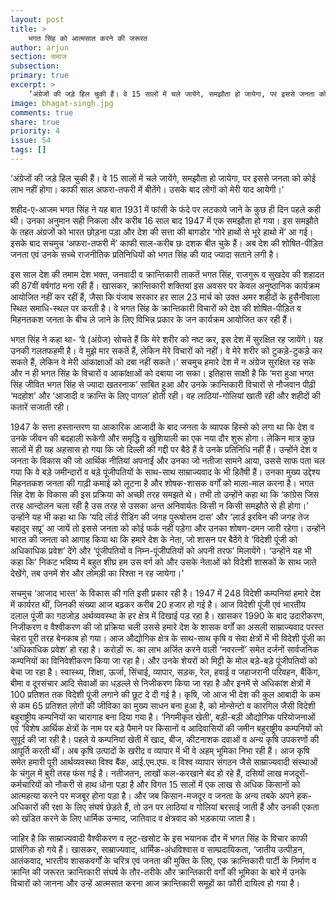 ```yaml
---
layout: post
title: >
    भगत सिंह को आत्मसात करने की जरूरत
author: arjun
section: समाज
subsection:
primary: true
excerpt: >
    ‘अंग्रेजों की जड़े हिल चुकी हैं। वे 15 सालों में चले जायेंगे, समझौता हो जायेगा, पर इससे जनता को कोई लाभ नहीं होगा। काफी साल अफरा-तफरी में बीतेंगे। उसके बाद लोगों को मेरी याद आयेगी।’ शहीद-ए-आजम भगत सिंह ने यह बात 1931 में फांसी के फंदे पर लटकाये जाने के कुछ ही दिन पहले कही थी।
image: bhagat-singh.jpg
comments: true
share: true
priority: 4
issue: 54
tags: []
---
```


‘अंग्रेजों की जड़े हिल चुकी हैं। वे 15 सालों में चले जायेंगे, समझौता हो जायेगा, पर इससे जनता को कोई लाभ नहीं होगा। काफी साल अफरा-तफरी में बीतेंगे। उसके बाद लोगों को मेरी याद आयेगी।’

शहीद-ए-आजम भगत सिंह ने यह बात 1931 में फांसी के फंदे पर लटकाये जाने के कुछ ही दिन पहले कही थी। उनका अनुमान सही निकला और करीब 16 साल बाद 1947 में एक समझौता हो गया। इस समझौते के तहत अंग्रजों को भारत छोड़ना पड़ा और देश की सत्ता की बागडोर ‘गोरे हाथों से भूरे हाथो में’ आ गई। इसके बाद सचमुच ‘अफरा-तफरी में’ काफी साल-करीब छः दशक बीत चुके हैं। अब देश की शोषित-पीड़ित जनता एवं उनके सच्चे राजनीतिक प्रतिनिधियों को भगत सिंह की याद ज्यादा सताने लगी है।

इस साल देश की तमाम देश भक्त, जनवादी व क्रान्तिकारी ताकतें भगत सिंह, राजगुरू व सुखदेव की शहादत की 87वीं वर्षगांठ मना रही हैं। खासकर, क्रान्तिकारी शक्तियां इस अवसर पर केवल अनुष्ठानिक कार्यक्रम आयोजित नहीं कर रहीं हैं, जैसा कि पंजाब सरकार हर साल 23 मार्च को उक्त अमर शहीदों के हुसैनीवाला स्थित समाधि-स्थल पर करती है। वे भगत सिंह के क्रान्तिकारी विचारों को देश की शोषित-पीड़ित व मिहनतकश जनता के बीच ले जाने के लिए विभिन्न प्रकार के जन कार्यक्रम आयोजित कर रही हैं।

भगत सिंह ने कहा था- ‘वे (अंग्रेज) सोचते हैं कि मेरे शरीर को नष्ट कर, इस देश में सुरक्षित रह जायेंगे। यह उनकी गलतफहमी है। वे मुझे मार सकतें हैं, लेकिन मेरे विचारों को नहीं। वे मेरे शरीर को टुकड़े-टुकड़े कर सकते हैं, लेकिन वे मेरी आंकाक्षाओं को दबा नहीं सकते।’ सचमुच हमारे देश में न अंग्रेज सुरक्षित रह सके और न ही भगत सिंह के विचारों व आकांक्षाओं को दबाया जा सका। इतिहास साक्षी है कि ‘मरा हुआ भगत सिंह जीवित भगत सिंह से ज्यादा खतरनाक’ साबित हुआ और उनके क्रान्तिकारी विचारों से नौजवान पीढ़ी ‘मदहोश’ और ‘आजादी व क्रान्ति के लिए पागल’ होती रही। वह लाठियां-गोलियां खाती रही और शहीदों की कतारें सजाती रही।

1947 के सत्ता हस्तान्तरण या आकारिक आजादी के बाद जनता के व्यापक हिस्से को लगा था कि देश व उनके जीवन की बदहाली रूकेगी और समृद्धि व खुशियाली का एक नया दौर शुरू होगा। लेकिन मात्र कुछ सालों में ही यह अहसास हो गया कि जो दिल्ली की गद्दी पर बैठे हैं वे उनके प्रतिनिधि नहीं हैं। उन्होंने देश व जनता के विकास की जो आर्थिक नीतियां अपनाईं और उनका जो नतीजा सामने आया, उससे साफ पता चल गया कि वे बड़े जमीन्दारों व बड़े पूंजीपतियों के साथ-साथ साम्राज्यवाद के भी हितैषी हैं। उनका मुख्य उद्देश्य मिहनतकश जनता की गाढ़ी कमाई को लूटना है और शोषक-शासक वर्गों को माला-माल करना है। भगत सिंह देश के विकास की इस प्रक्रिया को अच्छी तरह समझते थे। तभी तो उन्होंने कहा था कि ‘कांग्रेस जिस तरह आन्दोलन चला रही है उस तरह से उसका अन्त अनिवार्यतः किसी न किसी समझौते से ही होगा।’ उन्होंनेे यह भी कहा था कि ‘यदि लाॅर्ड रीडिंग की जगह पुरूषोत्तम दास’ और ‘लार्ड इरविन की जगह तेज बहादुर सप्रू’ आ जायें तो इससे जनता को कोई फर्क नहीं पड़ेगा और उनका शोषण-दमन जारी रहेगा। उन्होंने भारत की जनता को आगाह किया था कि हमारे देश के नेता, जो शासन पर बैठेंगे वे ‘विदेशी पूंजी को अधिकाधिक प्रवेश’ देंगे और ‘पूंजीपतियों व निम्न-पूंजीपतियों को अपनी तरफ’ मिलायेंगे। ‘उन्होंने यह भी कहा कि’ निकट भविष्य में बहुत शीघ्र हम उस वर्ग को और उसके नेताओं को विदेशी शासकों के साथ जाते देखेंगे, तब उनमें शेर और लोमड़ी का रिश्ता न रह जायेगा।’

सचमुच ‘आजाद भारत’ के विकास की गति इसी प्रकार रही है। 1947 में 248 विदेशी कम्पनियां हमारे देश में कार्यरत थीं, जिनकी संख्या आज बढ़कर करीब 20 हजार हो गई है। आज विदेशी पूंजी एवं भारतीय दलाल पूंजी का गठजोड़ अर्थव्यवस्था के हर क्षेत्र में दिखाई पड़ रहा है। खासकर 1990 के बाद उदारीकरण, निजीकरण व वैश्वीकरण की जो प्रक्रिया चली उससे हमारे देश के शासक वर्गों का असली साम्राज्यवाद परस्त चेहरा पूरी तरह बेनकाब हो गया। आज औद्योगिक क्षेत्र के साथ-साथ कृषि व सेवा क्षेत्रों में भी विदेशी पूंजी का ‘अधिकाधिक प्रवेश’ हो रहा है। करोड़ों रू. का लाभ अर्जित करने वाली ‘नवरत्नों’ समेत दर्जनों सार्वजनिक कम्पनियों का विनिवेशीकरण किया जा रहा है। और उनके शेयरों को मिट्टी के मोल बड़े-बड़े पूंजीपतियों को बेचा जा रहा है। स्वास्थ्य, शिक्षा, ऊर्जा, सिंचाई, व्यापार, सड़क, रेल, हवाई व जहाजरानी परिवहन, बैंकिंग, बीमा व दूरसंचार आदि सेवाओं का धड़ल्ले से निजीकरण किया जा रहा है और इनमें से अधिकांश क्षेत्रों में 100 प्रतिशत तक विदेशी पूंजी लगाने की छूट दे दी गई है। कृषि, जो आज भी देश की कुल आबादी के कम से कम 65 प्रतिशत लोगों की जीविका का मुख्य साधन बना हुआ है, को मोन्सेन्टो व कारगिल जैसी विदेशी बहुराष्ट्रीय कम्पनियों का चारागाह बना दिया गया है। ‘निगमीकृत खेती’, बड़ी-बड़ी औद्योगिक परियोजनाओं एवं ‘विशेष आर्थिक क्षेत्रों के नाम पर बड़े पैमाने पर किसानों व आदिवासियों की जमीन बहुराष्ट्रीय कम्पनियों को सुपूर्द की जा रही है। पहले ये कम्पनियां खेती में खाद, बीज, कीटनाशक दवाओं व अन्य कृषि उपकरणों की आपूर्ति करती थीं। अब कृषि उत्पादों के खरीद व व्यापार में भी वे अहम् भूमिका निभा रही हैं। आज कृषि समेत हमारी पूरी आर्थव्यवस्था विश्व बैंक, आई.एम.एफ. व विश्व व्यापार संगठन जैसे साम्राज्यवादी संस्थाओं के चंगुल में बुरी तरह फंस गई है। नतीजतन, लाखों कल-करखाने बंद हो रहे हैं, दसियों लाख मजदूरों-कर्मचारियों को नौकरी से हाथ धोना पड़ा है और विगत 15 सालों में एक लाख से अधिक किसानों को आत्महत्या करने पर मजबूर होना पड़ा है। और जब किसान-मजदूर व जनता के अन्य तबके अपने हक-अधिकारों की रक्षा के लिए संघर्ष छेड़ते हैं, तो उन पर लाठियां व गोलियां बरसाई जाती हैं और उनकी एकता को खंडित करने के लिए धार्मिक उन्माद, जातिवाद व क्षेत्रवाद को भड़काया जाता है।

जाहिर है कि साम्राज्यवादी वैश्वीकरण व लूट-खसोट के इस भयानक दौर में भगत सिंह के विचार काफी प्रासंगिक हो गये हैं। खासकर, साम्राज्यवाद, धार्मिक-अंधविश्वास व साम्प्रदायिकता, ‘जातीय उत्पीड़न, आतंकवाद,  भारतीय शासकवर्गों के चरित्र एवं जनता की मुक्ति के लिए, एक क्रान्तिकारी पार्टी के निर्माण व क्रान्ति की जरूरत क्रान्तिकारी संघर्ष के तौर-तरीके और क्रान्तिकारी वर्गों की  भूमिका के बारे में उनके विचारों को जानना और उन्हें आत्मसात करना आज क्रान्तिकारी समूहों का फौरी दायित्व हो गया है।